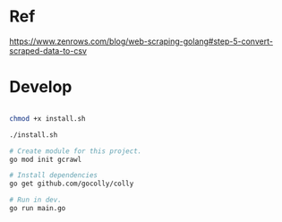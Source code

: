 # Ref
https://www.zenrows.com/blog/web-scraping-golang#step-5-convert-scraped-data-to-csv

# Develop

```sh

chmod +x install.sh

./install.sh

# Create module for this project.
go mod init gcrawl

# Install dependencies
go get github.com/gocolly/colly

# Run in dev.
go run main.go
```
